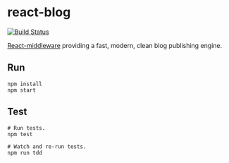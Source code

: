 # react-blog
[![Build Status](https://travis-ci.org/philcockfield/react-blog.svg)](https://travis-ci.org/philcockfield/react-blog)

[React-middleware](https://github.com/philcockfield/react-middleware) providing a fast, modern, clean blog publishing engine.


## Run
    npm install
    npm start


## Test
    # Run tests.
    npm test

    # Watch and re-run tests.
    npm run tdd
